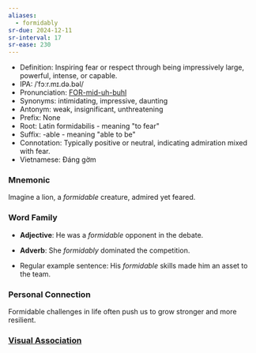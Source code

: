 ```yaml
---
aliases:
  - formidably
sr-due: 2024-12-11
sr-interval: 17
sr-ease: 230
---
```

- Definition: Inspiring fear or respect through being impressively large, powerful, intense, or capable.
- IPA: /ˈfɔːr.mɪ.də.bəl/
- Pronunciation: [FOR-mid-uh-buhl](https://www.google.com/search?q=how+to+pronounce+formidable)
- Synonyms: intimidating, impressive, daunting
- Antonym: weak, insignificant, unthreatening
- Prefix: None
- Root: Latin formidabilis - meaning "to fear"
- Suffix: -able - meaning "able to be"
- Connotation: Typically positive or neutral, indicating admiration mixed with fear.
- Vietnamese: Đáng gờm

### Mnemonic

Imagine a lion, a *formidable* creature, admired yet feared.

### Word Family

- **Adjective**: He was a *formidable* opponent in the debate.
- **Adverb**: She *formidably* dominated the competition.

- Regular example sentence: His *formidable* skills made him an asset to the team.

### Personal Connection

Formidable challenges in life often push us to grow stronger and more resilient.

### [Visual Association](https://www.google.com/search?tbm=isch&q=formidable)
